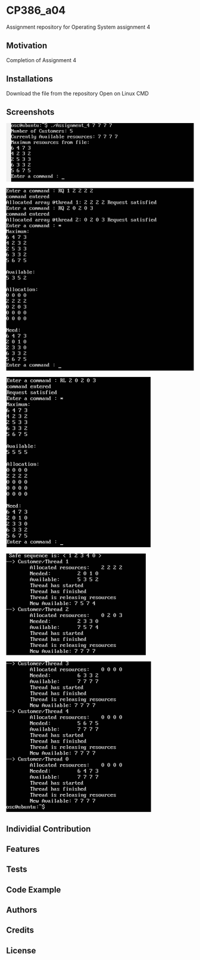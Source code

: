 # CP386_a04
Assignment repository for Operating System assignment 4
## Motivation
Completion of Assignment 4
## Installations
Download the file from the repository
Open on Linux CMD
## Screenshots
![Screenshot1](/pics/first.png "Program Start")

![Screenshot2](/pics/second.png "RQ, and * Example")

![Screenshot3](/pics/third.png "RL and *")

![Screenshot4](/pics/fourth.png "Run command Part 1")

![Screenshot4](/pics/fifth.png "Run command Part 2")

## Individial Contribution

## Features

## Tests

## Code Example

## Authors

## Credits

## License
